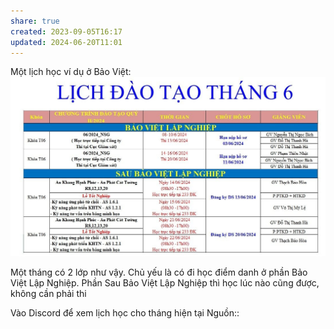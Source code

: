 ```yaml
---
share: true
created: 2023-09-05T16:17
updated: 2024-06-20T11:01
---
```

Một lịch học ví dụ ở Bảo Việt:
![Pasted image 20240619195617.png](../../assets/attachments/Pasted%20image%2020240619195617.png)

Một tháng có 2 lớp như vậy. Chủ yếu là có đi học điểm danh ở phần Bảo Việt Lập Nghiệp. Phần Sau Bảo Việt Lập Nghiệp thì học lúc nào cũng được, không cần phải thi

Vào Discord để xem lịch học cho tháng hiện tại 
Nguồn:: 